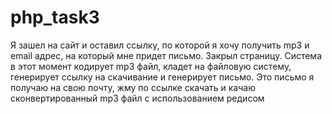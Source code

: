 # php_task3
Я зашел на сайт и оставил ссылку, по которой я хочу получить mp3 и email адрес, на который мне придет письмо. Закрыл страницу.  Система в этот момент кодирует mp3 файл, кладет на файловую систему, генерирует ссылку на скачивание и генерирует письмо. Это письмо я получаю на свою почту, жму по ссылке скачать и качаю сконвертированный mp3 файл
с использованием редисом
